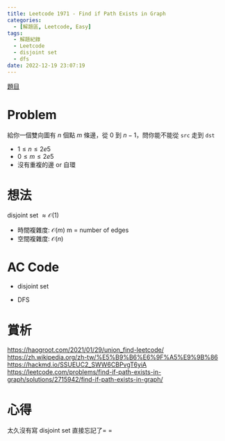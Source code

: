 ```yaml
---
title: Leetcode 1971 - Find if Path Exists in Graph
categories:
  - [解題區, Leetcode, Easy]
tags:
  - 解題紀錄
  - Leetcode
  - disjoint set
  - dfs
date: 2022-12-19 23:07:19
---
```


[題目](https://leetcode.com/problems/find-if-path-exists-in-graph/description/)

# Problem

給你一個雙向圖有 $n$ 個點 $m$ 條邊，從 $0$ 到 $n-1$，問你能不能從 `src` 走到 `dst` 

- $1 \le n \le 2e5$
- $0 \le m \le 2e5$
- 沒有重複的邊 or 自環

# 想法

disjoint set $\approx \mathcal{O}(1)$

- 時間複雜度: $\mathcal{O}(m)$ m = number of edges
- 空間複雜度: $\mathcal{O}(n)$

# AC Code

- disjoint set
<script src="https://emgithub.com/embed-v2.js?target=https%3A%2F%2Fgithub.com%2Froy4801%2Fsolved_problems%2Fblob%2Fmaster%2Fleetcode%2F1971.cpp%23L17-L50&style=github&type=code&showBorder=on&showLineNumbers=on&showFileMeta=on&showFullPath=on&showCopy=on"></script>

- DFS
<script src="https://emgithub.com/embed-v2.js?target=https%3A%2F%2Fgithub.com%2Froy4801%2Fsolved_problems%2Fblob%2Fmaster%2Fleetcode%2F1971.cpp%23L52-L96&style=github&type=code&showBorder=on&showLineNumbers=on&showFileMeta=on&showFullPath=on&showCopy=on"></script>

# 賞析

<https://haogroot.com/2021/01/29/union_find-leetcode/>
<https://zh.wikipedia.org/zh-tw/%E5%B9%B6%E6%9F%A5%E9%9B%86>
<https://hackmd.io/SSUEUC2_SWW6CBPvgT6yiA>
<https://leetcode.com/problems/find-if-path-exists-in-graph/solutions/2715942/find-if-path-exists-in-graph/>

# 心得

太久沒有寫 disjoint set 直接忘記了= =
